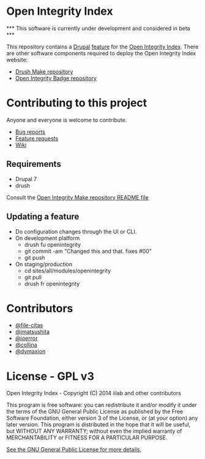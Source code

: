 Open Integrity Index
====================

*** This software is currently under development and considered in beta ***

This repository contains a [Drupal](https://www.drupal.org/) [feature](https://www.drupal.org/project/features) for the [Open Integrity Index](https://openintegrity.org). There are other software components required to deploy the Open Integrity Index website:
 - [Drush Make repository](https://github.com/iilab/openintegritymake)
 - [Open Integrity Badge repository](https://github.com/iilab/openintegritybadge)

# Contributing to this project

Anyone and everyone is welcome to contribute. 

 - [Bug reports](https://github.com/iilab/openintegrity/issues?q=is%3Aissue+label%3Abug+)
 - [Feature requests](https://github.com/iilab/openintegrity/issues?q=is%3Aopen+is%3Aissue+label%3Afeature)
 - [Wiki](https://wiki.openintegrity.org)

## Requirements
  - Drupal 7
  - drush

Consult the [Open Integrity Make repository README file](https://github.com/iilab/openintegritymake/blob/master/README.md)

## Updating a feature

* Do configuration changes through the UI or CLI.
* On development platform 
  * drush fu openintegrity
  * git commit -am "Changed this and that. fixes #00"
  * git push
* On staging/production
  * cd sites/all/modules/openintegrity
  * git pull
  * drush fr openintegrity

# Contributors

 - [@file-citas](https://github.com/file-citas)
 - [@jmatsushita](https://github.com/jmatsushita)
 - [@ioerror](https://github.com/ioerror) 
 - [@collina](https://github.com/collina)
 - [@dymaxion](https://twitter.com/Dymaxion)

# License - GPL v3

Open Integrity Index - Copyright (C) 2014 iilab and other contributors

This program is free software: you can redistribute it and/or modify it under the terms of the GNU General Public License as published by the Free Software Foundation, either version 3 of the License, or (at your option) any later version.
This program is distributed in the hope that it will be useful, but WITHOUT ANY WARRANTY; without even the implied warranty of MERCHANTABILITY or FITNESS FOR A PARTICULAR PURPOSE. 

[See the GNU General Public License for more details.](https://github.com/iilab/openintegrity/blob/master/LICENSE.txt)
